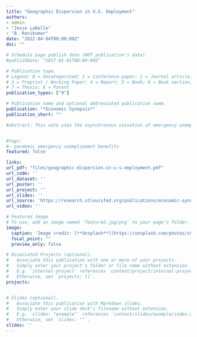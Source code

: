 ```yaml
---
title: "Geographic Dispersion in U.S. Employment"
authors:
- admin
- "Jesse LaBelle"
- "B. Ravikumar"
date: "2022-04-04T00:00:00Z"
doi: ""

# Schedule page publish date (NOT publication's date).
#publishDate: "2017-01-01T00:00:00Z"

# Publication type.
# Legend: 0 = Uncategorized; 1 = Conference paper; 2 = Journal article;
# 3 = Preprint / Working Paper; 4 = Report; 5 = Book; 6 = Book section;
# 7 = Thesis; 8 = Patent
publication_types: ["9"]

# Publication name and optional abbreviated publication name.
publication: "*Economic Synopsis*"
publication_short: ""

#abstract: This note uses the asynchronous cessation of emergency unemployment benefits (EUB) in 2021 to investigate the jobs impact of ending unemployment benefits. While some states stopped providing EUB in September, other states stopped in June and July. Using the ces- sation month as an instrument, we estimate the causal effect on employment of reducing un- employment rolls. In the first three months following a state’s program termination, for every 100 person reduction in beneficiaries, state employment causally increased by about 35 per- sons. The effect is statistically different from zero and robust to a wide array of alternative specifications.


#tags:
#- pandemic emergency unemployment benefits
featured: false

links:
url_pdf: "files/geographic-dispersion-in-u-s-employment.pdf"
url_code: ''
url_dataset: ''
url_poster: ''
url_project: ''
url_slides: ''
url_source: 'https://research.stlouisfed.org/publications/economic-synopses/2022/04/04/geographic-dispersion-in-u-s-employment'
url_video: ''

# Featured image
# To use, add an image named `featured.jpg/png` to your page's folder. 
image:
  caption: 'Image credit: [**Unsplash**](https://unsplash.com/photos/s9CC2SKySJM)'
  focal_point: ""
  preview_only: false

# Associated Projects (optional).
#   Associate this publication with one or more of your projects.
#   Simply enter your project's folder or file name without extension.
#   E.g. `internal-project` references `content/project/internal-project/index.md`.
#   Otherwise, set `projects: []`.
projects:


# Slides (optional).
#   Associate this publication with Markdown slides.
#   Simply enter your slide deck's filename without extension.
#   E.g. `slides: "example"` references `content/slides/example/index.md`.
#   Otherwise, set `slides: ""`.
slides: ''
---
```


